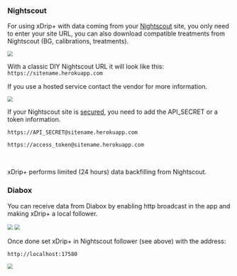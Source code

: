 ### Nightscout

For using xDrip+ with data coming from your [Nightscout](https://nightscout.github.io/) site, you only need to enter your site URL, you can also download compatible treatments from Nightscout (BG, calibrations, treatments).

<img src="../images/M-S-HDS-NSF.png" style="zoom:75%;" />

With a classic DIY Nightscout URL it will look like this: `https://sitename.herokuapp.com`

If you use a hosted service contact the vendor for more information.

<img src="../images/M-S-HDS-NSURL.png" style="zoom:75%;" />

If your Nightscout site is [secured](https://nightscout.github.io/nightscout/security/), you need to add the API_SECRET or a token information.

`https://API_SECRET@sitename.herokuapp.com`

`https://access_token@sitename.herokuapp.com`

</br>

xDrip+ performs limited (24 hours) data backfilling from Nightscout.

### Diabox

You can receive data from Diabox by enabling http broadcast in the app and making xDrip+ a local follower.

<img src="../images/Diabox1.png" style="zoom:75%;" />

<img src="../images/Diabox2.png" style="zoom:75%;" />

Once done set xDrip+ in Nightscout follower (see above) with the address:

`http://localhost:17580`

<img src="../images/Diabox3.png" style="zoom:75%;" />
